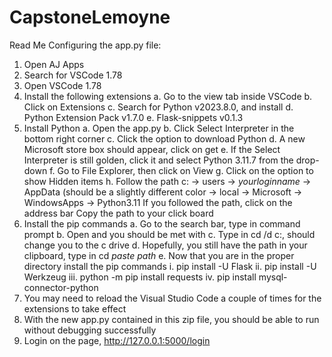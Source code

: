# CapstoneLemoyne
Read Me
Configuring the app.py file:
1. Open AJ Apps
2. Search for VSCode 1.78
3. Open VSCode 1.78
4. Install the following extensions
	a. Go to the view tab inside VSCode
	b. Click on Extensions
	c. Search for Python v2023.8.0, and install
	d. Python Extension Pack v1.7.0
	e. Flask-snippets v0.1.3
5. Install Python
	a. Open the app.py
b. Click Select Interpreter in the bottom right corner
c. Click the option to download Python
d. A new Microsoft store box should appear, click on get
e. If the Select Interpreter is still golden, click it and select Python 3.11.7 from the
drop-down
f. Go to File Explorer, then click on View
g. Click on the option to show Hidden items
h. Follow the path c: -> users -> *yourloginname* -> AppData (should be a slightly
different color -> local -> Microsoft -> WindowsApps -> Python3.11
If you followed the path, click on the address bar
Copy the path to your click board
6. Install the pip commands
a. Go to the search bar, type in command prompt
b. Open and you should be met with
c. Type in cd /d c:\, should change you to the c drive
d. Hopefully, you still have the path in your clipboard, type in cd *paste path*
e. Now that you are in the proper directory install the pip commands
i. pip install -U Flask
ii. pip install -U Werkzeug
iii. python -m pip install requests
iv. pip install mysql-connector-python
7. You may need to reload the Visual Studio Code a couple of times for the extensions to
take effect
8. With the new app.py contained in this zip file, you should be able to run without
debugging successfully
9. Login on the page, http://127.0.0.1:5000/login